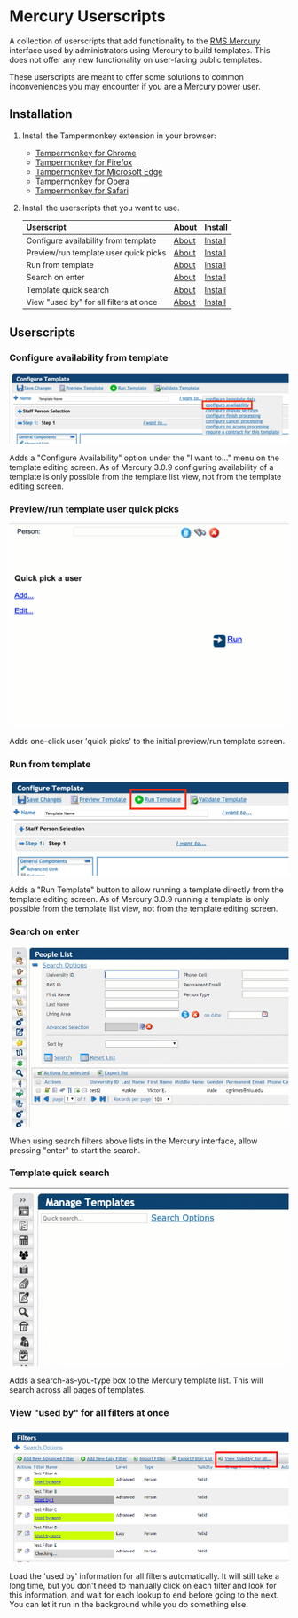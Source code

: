 # Mercury Userscripts
A collection of userscripts that add functionality to the [RMS Mercury](https://mercury.rms-inc.com/mercury.html) interface used by administrators using Mercury to build templates. This does not offer any new functionality on user-facing public templates.

These userscripts are meant to offer some solutions to common inconveniences you may encounter if you are a Mercury power user. 

## Installation
1. Install the Tampermonkey extension in your browser:
	* [Tampermonkey for Chrome](https://tampermonkey.net/?ext=dhdg&browser=chrome)
	* [Tampermonkey for Firefox](https://tampermonkey.net/?ext=dhdg&browser=firefox)
	* [Tampermonkey for Microsoft Edge](https://tampermonkey.net/index.php?ext=dhdg&browser=edge)
	* [Tampermonkey for Opera](https://tampermonkey.net/?ext=dhdg&browser=opera)
	* [Tampermonkey for Safari](https://tampermonkey.net/?ext=dhdg&browser=safari)

2. Install the userscripts that you want to use.

    | Userscript                 | About                      | Install                    |
    | -------------------------- |:-------------------------- |:-------------------------- |
    | Configure availability from template | [About][about-caft] | [Install][install-caft] |
    | Preview/run template user quick picks | [About][about-uqp] | [Install][install-uqp]  |
    | Run from template          | [About][about-rft]         | [Install][install-rft]     |
    | Search on enter            | [About][about-soe]         | [Install][install-soe]     |
    | Template quick search      | [About][about-tqs]         | [Install][install-tqs]     |
    | View "used by" for all filters at once            | [About][about-vub]         | [Install][install-vub]     |


[about-tqs]: #template-quick-search
[about-uqp]: #preview-run-template-user-quick-picks
[about-rft]: #run-from-template
[about-caft]: #configure-availability-from-template
[about-soe]: #search-on-enter
[about-vub]: #view-used-by-for-all-filters-at-once

[install-tqs]: https://raw.githubusercontent.com/curtgrimes/mercury-userscripts/master/mercury-template-quick-search.user.js
[install-uqp]: https://raw.githubusercontent.com/curtgrimes/mercury-userscripts/master/mercury-template-user-quick-picks.user.js
[install-rft]: https://raw.githubusercontent.com/curtgrimes/mercury-userscripts/master/mercury-run-from-template.user.js
[install-caft]: https://raw.githubusercontent.com/curtgrimes/mercury-userscripts/master/mercury-configure-availability-from-template.user.js
[install-soe]: https://raw.githubusercontent.com/curtgrimes/mercury-userscripts/master/mercury-search-on-enter.user.js
[install-vub]: https://raw.githubusercontent.com/curtgrimes/mercury-userscripts/master/mercury-filter-view-used-by-for-all.user.js


## Userscripts

### Configure availability from template

![Configure availability from template](docs/images/mercury-configure-availability.png?raw=true "Configure availability from template")

Adds a "Configure Availability" option under the "I want to..." menu on the template editing screen. As of Mercury 3.0.9 configuring availability of a template is only possible from the template list view, not from the template editing screen.

### Preview/run template user quick picks

![Preview/run template user quick picks](docs/images/mercury-user-quick-picks.gif?raw=true "Preview/run template user quick picks")

Adds one-click user 'quick picks' to the initial preview/run template screen.

### Run from template

![Run from template](docs/images/mercury-run-template.png?raw=true "Run from template")

Adds a "Run Template" button to allow running a template directly from the template editing screen. As of Mercury 3.0.9 running a template is only possible from the template list view, not from the template editing screen.

### Search on enter

![Search on enter](docs/images/mercury-search-on-enter.gif?raw=true "Search on enter")

When using search filters above lists in the Mercury interface, allow pressing "enter" to start the search.

### Template quick search

![Template quick search](docs/images/mercury-template-quick-search.gif?raw=true "Template quick search")

Adds a search-as-you-type box to the Mercury template list. This will search across all pages of templates.

### View "used by" for all filters at once

![View 'used by' for all filters at once](docs/images/mercury-filter-view-used-by-for-all.png?raw=true "View 'used by' for all filters at once")

Load the 'used by' information for all filters automatically. It will still take a long time, but you don't need to manually click on each filter and look for this information, and wait for each lookup to end before going to the next. You can let it run in the background while you do something else.
